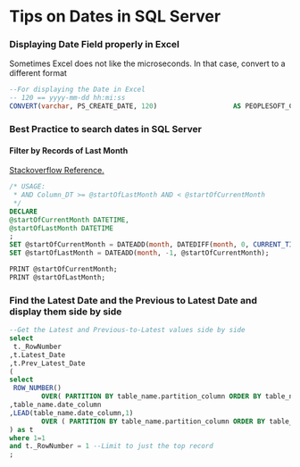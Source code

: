 # Tips on Dates in SQL Server

### Displaying Date Field properly in Excel
Sometimes Excel does not like the microseconds. In that case, convert to a different format
```sql
--For displaying the Date in Excel
-- 120 == yyyy-mm-dd hh:mi:ss
CONVERT(varchar, PS_CREATE_DATE, 120)                  	AS PEOPLESOFT_CREATE
```

### Best Practice to search dates in SQL Server
#### Filter by Records of Last Month
[Stackoverflow Reference.](https://stackoverflow.com/questions/1424999/get-the-records-of-last-month-in-sql-server)
```sql
/* USAGE: 
 * AND Column_DT >= @startOfLastMonth AND < @startOfCurrentMonth
 */
DECLARE 
@startOfCurrentMonth DATETIME,
@startOfLastMonth DATETIME
;
SET @startOfCurrentMonth = DATEADD(month, DATEDIFF(month, 0, CURRENT_TIMESTAMP), 0);
SET @startOfLastMonth = DATEADD(month, -1, @startOfCurrentMonth);

PRINT @startOfCurrentMonth;
PRINT @startOfLastMonth;
```

### Find the Latest Date and the Previous to Latest Date and display them side by side
```sql
--Get the Latest and Previous-to-Latest values side by side
select 
 t._RowNumber
,t.Latest_Date
,t.Prev_Latest_Date
(
select
 ROW_NUMBER() 
        OVER( PARTITION BY table_name.partition_column ORDER BY table_name.date_column DESC )       AS _RowNumber
,table_name.date_column                                                                             AS Latest_Date
,LEAD(table_name.date_column,1) 
        OVER ( PARTITION BY table_name.partition_column ORDER BY table_name.date_column DESC )      AS Prev_Latest_Date
) as t
where 1=1
and t._RowNumber = 1 --Limit to just the top record
;
```
